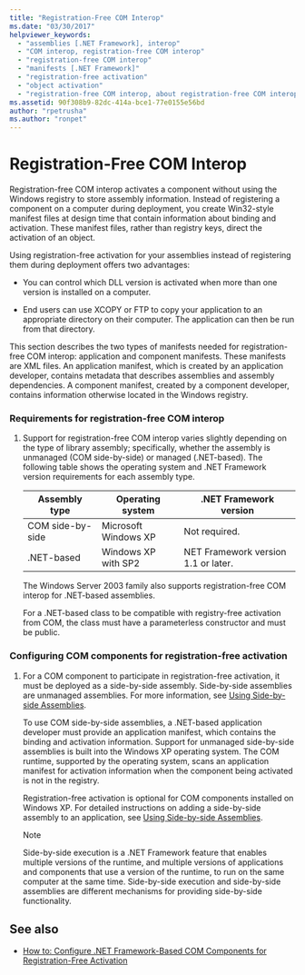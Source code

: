 ```yaml
---
title: "Registration-Free COM Interop"
ms.date: "03/30/2017"
helpviewer_keywords: 
  - "assemblies [.NET Framework], interop"
  - "COM interop, registration-free COM interop"
  - "registration-free COM interop"
  - "manifests [.NET Framework]"
  - "registration-free activation"
  - "object activation"
  - "registration-free COM interop, about registration-free COM interop"
ms.assetid: 90f308b9-82dc-414a-bce1-77e0155e56bd
author: "rpetrusha"
ms.author: "ronpet"
---
```

# Registration-Free COM Interop
Registration-free COM interop activates a component without using the Windows registry to store assembly information. Instead of registering a component on a computer during deployment, you create Win32-style manifest files at design time that contain information about binding and activation. These manifest files, rather than registry keys, direct the activation of an object.  
  
 Using registration-free activation for your assemblies instead of registering them during deployment offers two advantages:  
  
- You can control which DLL version is activated when more than one version is installed on a computer.  
  
- End users can use XCOPY or FTP to copy your application to an appropriate directory on their computer. The application can then be run from that directory.  
  
 This section describes the two types of manifests needed for registration-free COM interop: application and component manifests. These manifests are XML files. An application manifest, which is created by an application developer, contains metadata that describes assemblies and assembly dependencies. A component manifest, created by a component developer, contains information otherwise located in the Windows registry.  
  
### Requirements for registration-free COM interop  
  
1. Support for registration-free COM interop varies slightly depending on the type of library assembly; specifically, whether the assembly is unmanaged (COM side-by-side) or managed (.NET-based). The following table shows the operating system and .NET Framework version requirements for each assembly type.  
  
    |Assembly type|Operating system|.NET Framework version|  
    |-------------------|----------------------|----------------------------|  
    |COM side-by-side|Microsoft Windows XP|Not required.|  
    |.NET-based|Windows XP with SP2|NET Framework version 1.1 or later.|  
  
     The Windows Server 2003 family also supports registration-free COM interop for .NET-based assemblies.  
  
     For a .NET-based class to be compatible with registry-free activation from COM, the class must have a parameterless constructor and must be public.  
  
### Configuring COM components for registration-free activation  
  
1. For a COM component to participate in registration-free activation, it must be deployed as a side-by-side assembly. Side-by-side assemblies are unmanaged assemblies.  For more information, see [Using Side-by-side Assemblies](/windows/desktop/SbsCs/using-side-by-side-assemblies).  
  
     To use COM side-by-side assemblies, a .NET-based application developer must provide an application manifest, which contains the binding and activation information. Support for unmanaged side-by-side assemblies is built into the Windows XP operating system. The COM runtime, supported by the operating system, scans an application manifest for activation information when the component being activated is not in the registry.  
  
     Registration-free activation is optional for COM components installed on Windows XP. For detailed instructions on adding a side-by-side assembly to an application, see [Using Side-by-side Assemblies](/windows/desktop/SbsCs/using-side-by-side-assemblies).  
  
    > [!NOTE]
    > Side-by-side execution is a .NET Framework feature that enables multiple versions of the runtime, and multiple versions of applications and components that use a version of the runtime, to run on the same computer at the same time. Side-by-side execution and side-by-side assemblies are different mechanisms for providing side-by-side functionality.  
  
## See also

- [How to: Configure .NET Framework-Based COM Components for Registration-Free Activation](../../../docs/framework/interop/configure-net-framework-based-com-components-for-reg.md)
